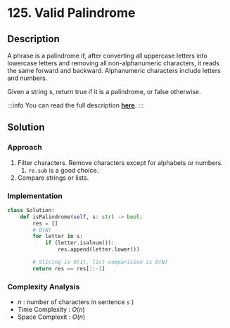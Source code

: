 # 125. Valid Palindrome

## Description

A phrase is a palindrome if, after converting all uppercase letters into lowercase letters and removing all non-alphanumeric characters, it reads the same forward and backward. Alphanumeric characters include letters and numbers.

Given a string s, return true if it is a palindrome, or false otherwise.

:::info
You can read the full description [**here**](https://leetcode.com/problems/valid-palindrome/description/).
:::

## Solution

### Approach

1. Filter characters. Remove characters except for alphabets or numbers.
   1. `re.sub` is a good choice.
2. Compare strings or lists.

### Implementation

```python
class Solution:
    def isPalindrome(self, s: str) -> bool:
        res = []
        # O(N)
        for letter in s:
            if (letter.isalnum()):
                res.append(letter.lower())

        # Slicing is O(1), list comparision is O(N)
        return res == res[::-1]
```

### Complexity Analysis

- $n$ : number of characters in sentence `s` )
- Time Complexity : $O(n)$
- Space Complexit : $O(n)$

